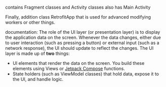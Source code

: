 contains Fragment classes and Activity classes also has Main Activity

Finally, addition class RetrofitApp that is used for advanced modifying workers or other things.

documentation:
The role of the UI layer (or presentation layer) is to display the application data on the screen.
Whenever the data changes, either due to user interaction (such as pressing a button)
or external input (such as a network response), the UI should update to reflect the changes.
The UI layer is made up of **two** things:
* UI elements that render the data on the screen. You build these elements using Views or [Jetpack Compose](https://developer.android.com/jetpack/compose) functions.
* State holders (such as ViewModel classes) that hold data, expose it to the UI, and handle logic.
